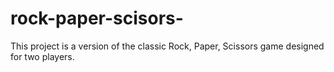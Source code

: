 # rock-paper-scisors-
This project is a version of the classic Rock, Paper, Scissors game designed for two players.
